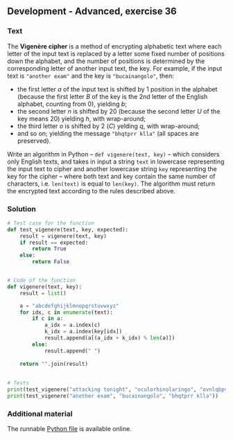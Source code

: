 ## Development - Advanced, exercise 36

### Text
The **Vigenère cipher** is a method of encrypting alphabetic text where each letter of the input text is replaced by a letter some fixed number of positions down the alphabet, and the number of positions is determined by the corresponding letter of another input text, the key. For example, if the input text is `"another exam"` and the key is `"bucainangolo"`, then:

* the first letter *a* of the input text is shifted by 1 position in the alphabet (because the first letter *B* of the key is the 2nd letter of the English alphabet, counting from 0), yielding *b*;
* the second letter *n* is shifted by 20 (because the second letter *U* of the key means 20) yielding *h*, with wrap-around;
* the third letter *o* is shifted by 2 (*C*) yelding *q*, with wrap-around;
* and so on; yielding the message `"bhqtprr klla"` (all spaces are preserved).

Write an algorithm in Python – `def vigenere(text, key)` – which considers only English texts, and takes in input a string `text` in lowercase representing the input text to cipher and another lowercase string `key` representing the key for the cipher – where both text and key contain the same number of characters, i.e. `len(text)` is equal to `len(key)`. The algorithm must return the encrypted text according to the rules described above.


### Solution
```python
# Test case for the function
def test_vigenere(text, key, expected):
    result = vigenere(text, key)
    if result == expected:
        return True
    else:
        return False


# Code of the function
def vigenere(text, key):
    result = list()

    a = "abcdefghijklmnopqrstuvwxyz"
    for idx, c in enumerate(text):
        if c in a:
            a_idx = a.index(c)
            k_idx = a.index(key[idx])
            result.append(a[(a_idx + k_idx) % len(a)])
        else:
            result.append(" ")
    
    return "".join(result)
    
          
# Tests
print(test_vigenere("attacking tonight", "oculorhinolaringo", "ovnlqbpvt eoeqtnh"))
print(test_vigenere("another exam", "bucainangolo", "bhqtprr klla"))
``` 

### Additional material
The runnable [Python file](exercise_36.py) is available online.
